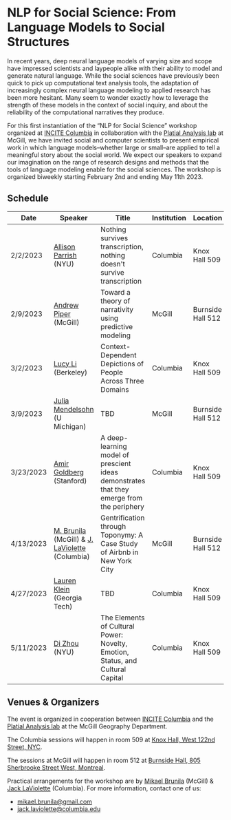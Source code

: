 # NLP for Social Science: From Language Models to Social Structures
 
In recent years, deep neural language models of varying size and scope have impressed scientists and laypeople alike with their ability to model and generate natural language. While the social sciences have previously been quick to pick up computational text analysis tools, the adaptation of increasingly complex neural language modeling to applied research has been more hesitant. Many seem to wonder exactly how to leverage the strength of these models in the context of social inquiry, and about the reliability of the computational narratives they produce.
  
For this first instantiation of the “NLP for Social Science” workshop organized at [INCITE Columbia](https://incite.columbia.edu/) in collaboration with the [Platial Analysis lab](https://platial.science/) at McGill, we have invited social and computer scientists to present empirical work in which language models–whether large or small–are applied to tell a meaningful story about the social world. We expect our speakers to expand our imagination on the range of research designs and methods that the tools of language modeling enable for the social sciences. The workshop is organized biweekly starting February 2nd and ending May 11th 2023.

## Schedule

| Date      | Speaker                                        | Title                                                                                     | Institution | Location          |
| --------- | ---------------------------------------------- | ----------------------------------------------------------------------------------------- | ----------- | ----------------- |
| 2/2/2023  | [Allison Parrish](https://www.decontextualize.com/) (NYU)                          | Nothing survives transcription, nothing doesn't survive transcription                     | Columbia    | Knox Hall 509     |
| 2/9/2023  | [Andrew Piper](https://piperlab.mcgill.ca/) (McGill)                          | Toward a theory of narrativity using predictive modeling                                  | McGill      | Burnside Hall 512 |
| 3/2/2023  | [Lucy Li](https://lucy3.github.io/) (Berkeley)                             | Context-Dependent Depictions of People Across Three Domains                               | Columbia    | Knox Hall 509     |
| 3/9/2023  | [Julia Mendelsohn](https://juliamendelsohn.github.io/) (U Michigan)                  | TBD                                                                                       | McGill      | Burnside Hall 512 |
| 3/23/2023 | [Amir Goldberg](https://www.gsb.stanford.edu/faculty-research/faculty/amir-goldberg) (Stanford)                       | A deep-learning model of prescient ideas demonstrates that they emerge from the periphery | Columbia    | Knox Hall 509     |
| 4/13/2023 | [M. Brunila](https://maybemkl.github.io/) (McGill) & [J. LaViolette](https://incite.columbia.edu/jack-laviolette) (Columbia) | Gentrification through Toponymy: A Case Study of Airbnb in New York City                  | McGill      | Burnside Hall 512 |
| 4/27/2023 | [Lauren Klein](https://lklein.com/) (Georgia Tech)                    | TBD                                                                                       | Columbia    | Knox Hall 509     |
| 5/11/2023 | [Di Zhou](https://di-zhou.github.io/) (NYU)                                  | The Elements of Cultural Power: Novelty, Emotion, Status, and Cultural Capital            | Columbia    | Knox Hall 509     |

## Venues & Organizers 

The event is organized in cooperation between [INCITE Columbia](https://incite.columbia.edu/) and the [Platial Analysis lab](https://platial.science/) at the McGill Geography Department. 

The Columbia sessions will happen in room 509 at [Knox Hall, West 122nd Street, NYC](https://www.google.com/maps/place/Knox+Hall/@40.8119187,-73.963977,17z/data=!3m1!4b1!4m5!3m4!1s0x89c2f64065391e0f:0xd8b97a7ea2f5bf1!8m2!3d40.8119746!4d-73.9617473).

The sessions at McGill will happen in room 512 at [Burnside Hall, 805 Sherbrooke Street West, Montreal](https://www.google.com/maps/place/Burnside+Hall/@45.5046107,-73.5770977,17z/data=!3m1!4b1!4m5!3m4!1s0x4cc91a47aeafb055:0xaf6425f171b21f2c!8m2!3d45.5045891!4d-73.5748647). 

Practical arrangements for the workshop are by [Mikael Brunila](https://maybemkl.github.io/) (McGill) & [Jack LaViolette](https://incite.columbia.edu/jack-laviolette) (Columbia). For more information, contact one of us:

- mikael.brunila@gmail.com
- jack.laviolette@columbia.edu 

